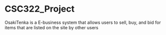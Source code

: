 # CSC322_Project
OsakiTenka is a E-business system that allows users to sell, buy, and bid for items that are listed on the site by other users
